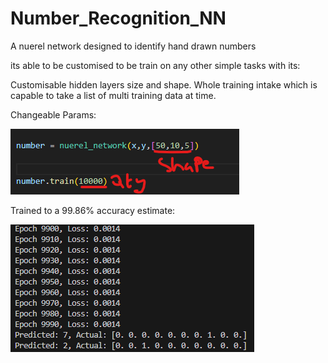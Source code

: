 # Number_Recognition_NN

A nuerel network designed to identify hand drawn numbers

its able to be customised to be train on any other simple tasks with its:

Customisable hidden layers size and shape.
Whole training intake which is capable to take a list of multi training data at time.


Changeable Params:

![Alt text](Params.png)  



Trained to a 99.86% accuracy estimate:  

![Alt text](Training.png)  
